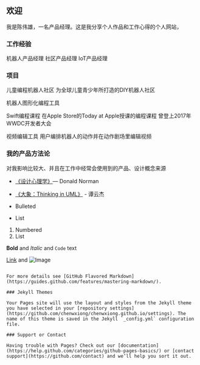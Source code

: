 ## 欢迎

我是陈伟雄，一名产品经理。这是我分享个人作品和工作心得的个人网站，

### 工作经验

机器人产品经理
社区产品经理
IoT产品经理

### 项目
儿童编程机器人社区
为全球儿童青少年所打造的DIY机器人社区

机器人图形化编程工具

Swift编程课程
在Apple Store的Today at Apple授课的编程课程
曾登上2017年WWDC开发者大会

视频编辑工具
用户编排机器人的动作并在动作剧场里编辑视频

### 我的产品方法论
对我影响比较大、并且在工作中经常会使用到的产品、设计概念来源
- [《设计心理学》](https://book.douban.com/subject/1288844/)— Donald Norman
- [《大象：Thinking in UML》](https://book.douban.com/subject/10549583/) - 谭云杰

- Bulleted
- List

1. Numbered
2. List

**Bold** and _Italic_ and `Code` text

[Link](url) and ![Image](src)
```

For more details see [GitHub Flavored Markdown](https://guides.github.com/features/mastering-markdown/).

### Jekyll Themes

Your Pages site will use the layout and styles from the Jekyll theme you have selected in your [repository settings](https://github.com/chenwxiong/chenwxiong.github.io/settings). The name of this theme is saved in the Jekyll `_config.yml` configuration file.

### Support or Contact

Having trouble with Pages? Check out our [documentation](https://help.github.com/categories/github-pages-basics/) or [contact support](https://github.com/contact) and we’ll help you sort it out.
